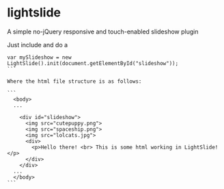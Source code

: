 lightslide
==========

A simple no-jQuery responsive and touch-enabled slideshow plugin

Just include and do a


````
var mySlideshow = new LightSlide().init(document.getElementById("slideshow"));
```

Where the html file structure is as follows:

```
  <body>
  ...
  
    <div id="slideshow">
      <img src="cutepuppy.png">
      <img src="spaceship.png">
      <img src="lolcats.jpg">
      <div>
        <p>Hello there! <br> This is some html working in LightSlide!</p>
      </div>
    </div>
  ...
  </body>
```
